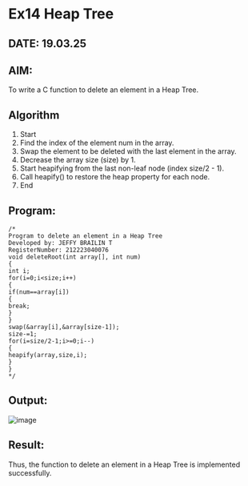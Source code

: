# Ex14 Heap Tree
## DATE: 19.03.25
## AIM:
To write a C function to delete an element in a Heap Tree.

## Algorithm
1. Start 
2. Find the index of the element num in the array. 
3. Swap the element to be deleted with the last element in the array. 
4. Decrease the array size (size) by 1. 
5. Start heapifying from the last non-leaf node (index size/2 - 1). 
6. Call heapify() to restore the heap property for each node. 
7. End  

## Program:
```
/*
Program to delete an element in a Heap Tree
Developed by: JEFFY BRAILIN T
RegisterNumber: 212223040076
void deleteRoot(int array[], int num) 
{ 
int i; 
for(i=0;i<size;i++) 
{ 
if(num==array[i]) 
{ 
break; 
} 
} 
swap(&array[i],&array[size-1]); 
size-=1; 
for(i=size/2-1;i>=0;i--) 
{ 
heapify(array,size,i); 
} 
}
*/
```

## Output:
![image](https://github.com/user-attachments/assets/02baf375-7801-479a-b5cc-00d6966e6e26)


## Result:
Thus, the function to delete an element in a Heap Tree is implemented successfully.
